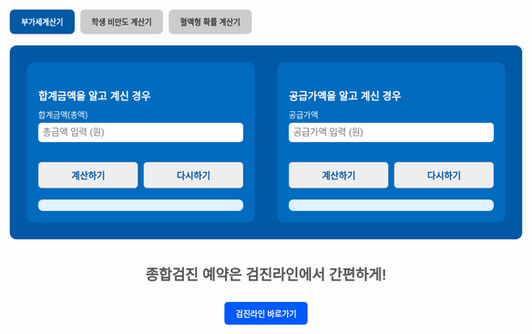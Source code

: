 <html lang="ko" translate="no">
<head>
  <meta charset="UTF-8">
  <title>건강 계산기</title>
  <style>
    body { font-family: Arial, sans-serif; margin: 0 auto; max-width: 900px; padding: 2em; }
    .tab-buttons { display: flex; gap: 10px; margin-bottom: 20px; }
    .tab-btn { padding: 12px 20px; border: none; border-radius: 8px; font-weight: bold; cursor: pointer; background-color: #ccc; color: #333; transition: all 0.2s; }
    .tab-btn.active { background-color: #0059a5; color: white; }
    .tab-section { display: none; }
    .tab-section.active { display: block; }
    .vat-container { display: flex; flex-wrap: wrap; gap: 40px; background: #0059a5; padding: 30px; border-radius: 12px; color: white; }
    .vat-box { flex: 1; min-width: 300px; background: #006bbf; padding: 20px; border-radius: 12px; }
    .vat-box h3 { font-size: 18px; margin-bottom: 10px; }
    .vat-box label { display: block; margin-top: 10px; font-size: 14px; }
    .vat-box input { width: 100%; padding: 8px; margin-top: 5px; border-radius: 6px; border: none; font-size: 16px; }
    .vat-box button { margin-top: 15px; padding: 10px 15px; font-weight: bold; border: none; border-radius: 6px; background: white; color: #0059a5; cursor: pointer; }
    .vat-box .result { margin-top: 20px; background: #e0f2ff; padding: 10px; border-radius: 8px; color: #003b71; font-weight: bold; }

    .bmi-form-container {
      background: #f9f9f9;
      padding: 2em;
      border-radius: 12px;
      max-width: 600px;
      margin: auto;
    }
    .bmi-form-container h1 { font-size: 24px; font-weight: bold; }
    .bmi-form-container label { display: block; margin-top: 1em; font-weight: bold; }
    .bmi-form-container input, .bmi-form-container select {
      margin-top: 0.5em;
      width: 100%;
      padding: 10px;
      font-size: 16px;
      border: 1px solid #ccc;
      border-radius: 6px;
    }
    .button-group { display: flex; gap: 10px; margin-top: 20px; }
    .button-group button {
      flex: 1;
      padding: 10px;
      font-size: 16px;
      background: #eee;
      border: 1px solid #ccc;
      border-radius: 6px;
      cursor: pointer;
    }
    .result {
      margin-top: 1.5em;
      font-size: 1.2em;
      font-weight: bold;
      white-space: pre-line;
    }
    .blood-check-box {
      text-align: center;
      margin-top: 1.5em;
      border: 1px solid #999;
      padding: 1em;
      border-radius: 8px;
    }
    .blood-check-box .title {
      background: #dbe4ff;
      padding: 0.2em;
      font-weight: bold;
    }
    .blood-check-box .status {
      font-size: 3em;
      font-weight: bold;
      margin: 0.5em 0;
    }
    .blood-check-box.normal { background: #e0f0ff; }
    .blood-check-box.overweight { background: #ffffcc; }
    .blood-check-box.obese { background: #ffb3b3; }
  </style>
</head>
<body>
  <div class="tab-buttons">
    <button class="tab-btn active" onclick="switchTab(event, 'vat')">부가세계산기</button>
    <button class="tab-btn" onclick="switchTab(event, 'bmi')">학생 비만도 계산기</button>
    <button class="tab-btn" onclick="switchTab(event, 'blood')">혈액형 확률 계산기</button>
  </div>

  <div class="tab-section active" id="tab-vat">
    <div class="vat-container">
      <div class="vat-box">
        <h3>합계금액을 알고 계신 경우</h3>
        <label>합계금액(총액)</label>
        <input id="totalInput" type="number" placeholder="총금액 입력 (원)">
        <div class="button-group">
          <button onclick="calcFromTotal()">계산하기</button>
          <button onclick="resetVatForm()">다시하기</button>
        </div>
        <div class="result" id="totalResult"></div>
      </div>
      <div class="vat-box">
        <h3>공급가액을 알고 계신 경우</h3>
        <label>공급가액</label>
        <input id="supplyInput" type="number" placeholder="공급가액 입력 (원)">
        <div class="button-group">
          <button onclick="calcFromSupply()">계산하기</button>
          <button onclick="resetVatForm()">다시하기</button>
        </div>
        <div class="result" id="supplyResult"></div>
      </div>
    </div>
    <footer style="margin-top: 3em; text-align: center;">
      <p style="color: #555; font-size: 1.8em; font-weight: bold;">종합검진 예약은 검진라인에서 간편하게!</p>
      <a href="https://www.sjcore.co.kr" target="_blank" style="display: inline-block; padding: 10px 20px; background-color: #0059ff; color: white; border-radius: 6px; text-decoration: none; font-weight: bold; margin-top: 0.5em;">검진라인 바로가기</a>
    </footer>
  </div>

  <div class="tab-section" id="tab-bmi">
    <div class="bmi-form-container">
      <h1>BMI 판정기 (학생용)</h1>
      <label>성별:
        <select id="gender">
          <option value="male">남자</option>
          <option value="female">여자</option>
        </select>
      </label>
      <label>생년월일:
        <input type="date" id="birthdate">
      </label>
      <label>키 (cm):
        <input type="number" id="height">
      </label>
      <label>몸무게 (kg):
        <input type="number" id="weight">
      </label>
      <div class="button-group">
        <button onclick="calculateBMI()">계산하기</button>
        <button onclick="resetForm()">다시하기</button>
      </div>
      <div class="result" id="bmiResult"></div>
      <div class="blood-check-box" id="bloodCheckBox" style="display:none">
        <div class="title">혈액검사 여부</div>
        <div class="status" id="bloodStatus"></div>
        <div class="label" id="bloodLabel"></div>
      </div>
    </div>
    <footer style="margin-top: 3em; text-align: center;">
      <p style="color: #555; font-size: 1.8em; font-weight: bold;">종합검진 예약은 검진라인에서 간편하게!</p>
      <a href="https://www.sjcore.co.kr" target="_blank" style="display: inline-block; padding: 10px 20px; background-color: #0059ff; color: white; border-radius: 6px; text-decoration: none; font-weight: bold; margin-top: 0.5em;">검진라인 바로가기</a>
    </footer>
  </div>

  <div class="tab-section" id="tab-blood">
    <h1>혈액형 확률 계산기</h1>
    <label>부모 1의 혈액형:
      <select id="parent1">
        <option value="A">A형</option>
        <option value="B">B형</option>
        <option value="AB">AB형</option>
        <option value="O">O형</option>
      </select>
    </label>
    <label>부모 2의 혈액형:
      <select id="parent2">
        <option value="A">A형</option>
        <option value="B">B형</option>
        <option value="AB">AB형</option>
        <option value="O">O형</option>
      </select>
    </label>
    <div class="button-group">
      <button onclick="calculateBloodType()">계산하기</button>
    </div>
    <div class="result" id="bloodResult"></div>
  </div>

  <script>
    function switchTab(evt, tabName) {
      document.querySelectorAll('.tab-section').forEach(e => e.classList.remove('active'));
      document.querySelectorAll('.tab-btn').forEach(e => e.classList.remove('active'));
      document.getElementById('tab-' + tabName).classList.add('active');
      evt.currentTarget.classList.add('active');
    }

    function calcFromTotal() {
      const total = parseFloat(document.getElementById("totalInput").value);
      if (isNaN(total) || total <= 0) {
        document.getElementById("totalResult").innerText = "올바른 총금액을 입력하세요.";
        return;
      }
      const supply = total / 1.1;
      const tax = total - supply;
      document.getElementById("totalResult").innerHTML = `공급가액: ${Math.floor(supply).toLocaleString()} 원<br>부가세액: ${Math.floor(tax).toLocaleString()} 원`;
    }

    function calcFromSupply() {
      const supply = parseFloat(document.getElementById("supplyInput").value);
      if (isNaN(supply) || supply <= 0) {
        document.getElementById("supplyResult").innerText = "올바른 공급가액을 입력하세요.";
        return;
      }
      const tax = supply * 0.1;
      const total = supply + tax;
      document.getElementById("supplyResult").innerHTML = `부가세액: ${Math.floor(tax).toLocaleString()} 원<br>합계금액: ${Math.floor(total).toLocaleString()} 원`;
    }

    function resetVatForm() {
      document.getElementById("totalInput").value = "";
      document.getElementById("supplyInput").value = "";
      document.getElementById("totalResult").innerText = "";
      document.getElementById("supplyResult").innerText = "";
    }

    function calculateBMI() {
      const height = parseFloat(document.getElementById("height").value);
      const weight = parseFloat(document.getElementById("weight").value);
      if (isNaN(height) || isNaN(weight) || height <= 0 || weight <= 0) {
        document.getElementById("bmiResult").innerText = "올바른 키와 몸무게를 입력하세요.";
        return;
      }
      const bmi = weight / ((height / 100) ** 2);
      let category = "정상";
      if (bmi >= 25) category = "비만";
      else if (bmi >= 23) category = "과체중";
      else if (bmi < 18.5) category = "저체중";

      document.getElementById("bmiResult").innerText = `BMI 지수는 ${bmi.toFixed(1)}로, ${category}입니다.`;
    }

    function resetForm() {
      document.getElementById("height").value = "";
      document.getElementById("weight").value = "";
      document.getElementById("bmiResult").innerText = "";
    }

    function calculateBloodType() {
      const p1 = document.getElementById("parent1").value;
      const p2 = document.getElementById("parent2").value;
      const key = [p1, p2].sort().join(",");

      const allCombinations = {
        "A,A": { A: 75, O: 25 },
        "A,B": { A: 25, B: 25, AB: 25, O: 25 },
        "A,AB": { A: 50, B: 25, AB: 25 },
        "A,O": { A: 50, O: 50 },
        "B,B": { B: 75, O: 25 },
        "B,AB": { A: 25, B: 50, AB: 25 },
        "B,O": { B: 50, O: 50 },
        "AB,AB": { A: 25, B: 25, AB: 50 },
        "AB,O": { A: 50, B: 50 },
        "O,O": { O: 100 }
      };

      const result = allCombinations[key];
      const box = document.getElementById("bloodResult");
      if (!result) {
        box.innerText = "해당 조합은 계산할 수 없습니다.";
        return;
      }
      const lines = [];
      for (let [type, percent] of Object.entries(result)) {
        lines.push(`${type}형: ${percent}%`);
      }
      box.innerText = `자녀의 혈액형 가능성:\n` + lines.join("\n");
    }
  </script>
</body>
</html>


</html>

  </script>
</body>
</html>
